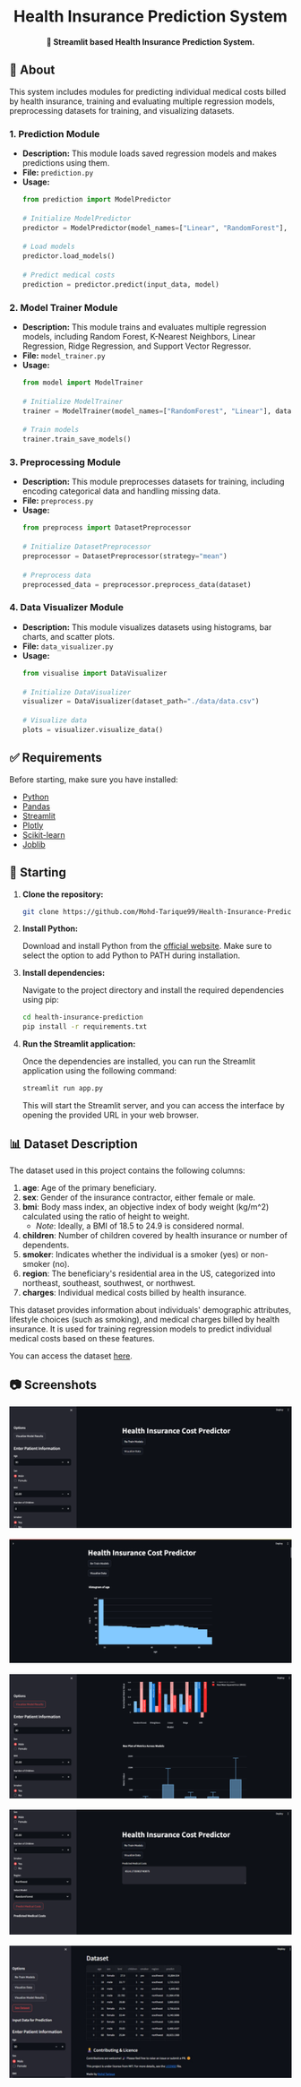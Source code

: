<h1 align="center">Health Insurance Prediction System</h1>

<h4 align="center"> 
	 🚀 Streamlit based Health Insurance Prediction System.
</h4> 

## 🎯 About ##

This system includes modules for predicting individual medical costs billed by health insurance, training and evaluating multiple regression models, preprocessing datasets for training, and visualizing datasets.

### 1. Prediction Module ###

- **Description:** This module loads saved regression models and makes predictions using them.
- **File:** `prediction.py`
- **Usage:**
  ```python
  from prediction import ModelPredictor
  
  # Initialize ModelPredictor
  predictor = ModelPredictor(model_names=["Linear", "RandomForest"], model_path="./models/")
  
  # Load models
  predictor.load_models()
  
  # Predict medical costs
  prediction = predictor.predict(input_data, model)
  ```

### 2. Model Trainer Module ###

- **Description:** This module trains and evaluates multiple regression models, including Random Forest, K-Nearest Neighbors, Linear Regression, Ridge Regression, and Support Vector Regressor.
- **File:** `model_trainer.py`
- **Usage:**
  ```python
  from model import ModelTrainer
  
  # Initialize ModelTrainer
  trainer = ModelTrainer(model_names=["RandomForest", "Linear"], dataset={"dataset_path": "./data/data.csv", "target_column": "predict"})
  
  # Train models
  trainer.train_save_models()
  ```

### 3. Preprocessing Module ###

- **Description:** This module preprocesses datasets for training, including encoding categorical data and handling missing data.
- **File:** `preprocess.py`
- **Usage:**
  ```python
  from preprocess import DatasetPreprocessor
  
  # Initialize DatasetPreprocessor
  preprocessor = DatasetPreprocessor(strategy="mean")
  
  # Preprocess data
  preprocessed_data = preprocessor.preprocess_data(dataset)
  ```

### 4. Data Visualizer Module ###

- **Description:** This module visualizes datasets using histograms, bar charts, and scatter plots.
- **File:** `data_visualizer.py`
- **Usage:**
  ```python
  from visualise import DataVisualizer
  
  # Initialize DataVisualizer
  visualizer = DataVisualizer(dataset_path="./data/data.csv")
  
  # Visualize data
  plots = visualizer.visualize_data()
  ```

## ✅ Requirements ##

Before starting, make sure you have installed:

- [Python](https://www.python.org/)
- [Pandas](https://pandas.pydata.org/)
- [Streamlit](https://streamlit.io/)
- [Plotly](https://plotly.com/python/)
- [Scikit-learn](https://scikit-learn.org/stable/)
- [Joblib](https://joblib.readthedocs.io/en/latest/)

## 📍 Starting ##

1. **Clone the repository:**

   ```bash
   git clone https://github.com/Mohd-Tarique99/Health-Insurance-Prediction.git
   ```

2. **Install Python:**

   Download and install Python from the [official website](https://www.python.org/downloads/). Make sure to select the option to add Python to PATH during installation.

3. **Install dependencies:**

   Navigate to the project directory and install the required dependencies using pip:

   ```bash
   cd health-insurance-prediction
   pip install -r requirements.txt
   ```

4. **Run the Streamlit application:**

   Once the dependencies are installed, you can run the Streamlit application using the following command:

   ```bash
   streamlit run app.py
   ```

   This will start the Streamlit server, and you can access the interface by opening the provided URL in your web browser.

## 📊 Dataset Description ##

The dataset used in this project contains the following columns:

1. **age**: Age of the primary beneficiary.
2. **sex**: Gender of the insurance contractor, either female or male.
3. **bmi**: Body mass index, an objective index of body weight (kg/m^2) calculated using the ratio of height to weight.
   - *Note*: Ideally, a BMI of 18.5 to 24.9 is considered normal.
4. **children**: Number of children covered by health insurance or number of dependents.
5. **smoker**: Indicates whether the individual is a smoker (yes) or non-smoker (no).
6. **region**: The beneficiary's residential area in the US, categorized into northeast, southeast, southwest, or northwest.
7. **charges**: Individual medical costs billed by health insurance.

This dataset provides information about individuals' demographic attributes, lifestyle choices (such as smoking), and medical charges billed by health insurance. It is used for training regression models to predict individual medical costs based on these features.

You can access the dataset [here](https://www.kaggle.com/datasets/mirichoi0218/insurance).

## 📷 Screenshots ##

<div align="center" id="top"> 
  <img src="./images/Image1.png" alt="Image1" />
  &#xa0;

</div>

<div align="center" id="top"> 
  <img src="./images/Image2.png" alt="Image1" />
  &#xa0;

</div>

<div align="center" id="top"> 
  <img src="./images/Image3.png" alt="Image1" />
  &#xa0;

</div>

<div align="center" id="top"> 
  <img src="./images/Image4.png" alt="Image1" />
  &#xa0;

</div>

<div align="center" id="top"> 
  <img src="./images/Image6.jpg" alt="Image1" />
  &#xa0;

</div>


